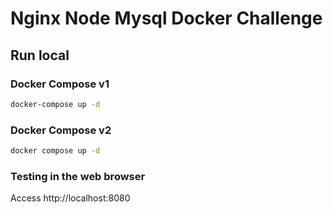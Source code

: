 # Nginx Node Mysql Docker Challenge

## Run local

### Docker Compose v1
```sh
docker-compose up -d
```
### Docker Compose v2
```sh
docker compose up -d
```

### Testing in the web browser
Access http://localhost:8080